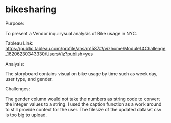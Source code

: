 # bikesharing

Purpose:

To present a Vendor inquirysual analysis of Bike usage in NYC. 

Tableau Link: https://public.tableau.com/profile/ahsan1587#!/vizhome/Module14Challenge_16206230343330/UsersViz?publish=yes

Analysis:

The storyboard contains visual on bike usage by time such as week day, user type, and gender. 

Challenges:

The gender column would not take the numbers as string code to convert the integer values to a string. I used the caption function as a work around to still provide context for the user. The filesize of the updated dataset csv is too big to upload. 

